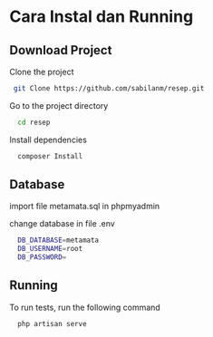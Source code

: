 
# Cara Instal dan Running




## Download Project

Clone the project

```bash
 git Clone https://github.com/sabilanm/resep.git
```

Go to the project directory

```bash
  cd resep
```

Install dependencies

```bash
  composer Install
```



## Database

import file metamata.sql in phpmyadmin

change database in file .env
```bash
  DB_DATABASE=metamata
  DB_USERNAME=root
  DB_PASSWORD=
```
    
## Running

To run tests, run the following command

```bash
  php artisan serve
```


